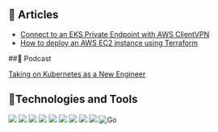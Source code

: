 
<!--
**Alero-Awani/Alero-Awani** is a ✨ _special_ ✨ repository because its `README.md` (this file) appears on your GitHub profile.

Here are some ideas to get you started:

- 🔭 I’m currently working on ...
- 🌱 I’m currently learning ...
- 👯 I’m looking to collaborate on ...
- 🤔 I’m looking for help with ...
- 💬 Ask me about ...
- 📫 How to reach me: ...
- 😄 Pronouns: ...
- ⚡ Fun fact: ...
-->



## 📖 Articles

- [Connect to an EKS Private Endpoint with AWS ClientVPN](https://medium.com/aws-tip/connect-to-an-eks-private-endpoint-with-aws-clientvpn-72b5000f558a)
- [How to deploy an AWS EC2 instance using Terraform](https://medium.com/aws-tip/how-to-deploy-an-aws-ec2-instance-using-terraform-be164e6ac757)

##🎤 Podcast

[Taking on Kubernetes as a New Engineer](https://packetpushers.net/podcasts/kubernetes-unpacked/ku016-taking-on-kubernetes-as-a-new-engineer/)


## 🔧Technologies and Tools
![](https://img.shields.io/badge/Cloud-AWS-232F3E?logo=aws&logoColor=white&style=for-the-badge)
![](https://img.shields.io/badge/VCS-Git-F05032?logo=git&logoColor=white&style=for-the-badge)
![](https://img.shields.io/badge/Hub-GitHub-181717?logo=github&logoColor=white&style=for-the-badge)
![](https://img.shields.io/badge/OS-Ubuntu%20Linux-E95420?logo=os&logoColor=white&style=for-the-badge)
![](https://img.shields.io/badge/Shell-Bash-4EAA25?logo=os&logoColor=white&style=for-the-badge)
![](https://img.shields.io/badge/IaC-Terraform-7B42BC?logo=terraform&logoColor=white&style=for-the-badge)
![](https://img.shields.io/badge/Configuration_Management-Ansible-EE0000?logo=ansible&logoColor=white&style=for-the-badge)
![](https://img.shields.io/badge/Container_Runtime-Docker-2496ED?logo=docker&logoColor=white&style=for-the-badge)
![](https://img.shields.io/badge/Container_Orchestrator-Kubernetes-326CE5?logo=kubernetes&logoColor=white&style=for-the-badge)
![Go](https://img.shields.io/badge/go-%2300ADD8.svg?style=for-the-badge&logo=go&logoColor=white)
